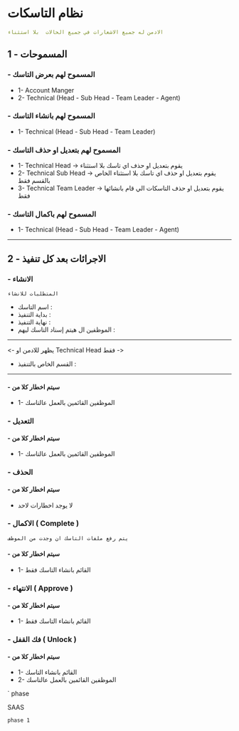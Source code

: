 # نظام التاسكات

```yaml
الادمن له جميع الاشعارات في جميع الحالات  بلا استثناء 
```

## 1 - المسموحات

### - المسموح لهم بعرض التاسك

- 1- Account Manger
- 2- Technical (Head - Sub Head - Team Leader - Agent)

### - المسموح لهم بانشاء التاسك

- 1- Technical (Head - Sub Head - Team Leader)

### - المسموح لهم بتعديل او حذف التاسك

- 1- Technical Head -> يقوم بتعديل او حذف اي تاسك بلا استثناء
- 2- Technical Sub Head -> يقوم بتعديل  او حذف اي تاسك بلا استثناء الخاص بالقسم فقط
- 3- Technical Team Leader -> يقوم بتعديل او حذف التاسكات الي قام بانشائها فقط

### - المسموح لهم باكمال التاسك

- 1- Technical (Head - Sub Head - Team Leader - Agent)

---

## 2 - الاجرائات بعد كل تنفيذ

### - الانشاء

    المتطلبات للانشاء 

- اسم التاسك :
- بداية التنفيذ :
- نهاية التنفيذ :
- الموظفين ال هيتم إسناد التاسك ليهم :

---
<- يظهر للادمن او Technical Head فقط ->

- القسم الخاص بالتنفيذ :

---

#### - سيتم اخطار كلا من

- 1- الموظفين القائمين بالعمل عالتاسك

### - التعديل

#### - سيتم اخطار كلا من

- 1-  الموظفين القائمين بالعمل عالتاسك

### - الحذف

#### - سيتم اخطار كلا من

- لا يوجد اخطارات لاحد

### - الاكمال ( Complete )

    يتم رفع ملفات التاسك ان وجدت من الموظف

#### - سيتم اخطار كلا من

- 1- القائم بانشاء التاسك فقط

### - الانتهاء ( Approve )

#### - سيتم اخطار كلا من

- 1- القائم بانشاء التاسك فقط

### - فك القفل ( Unlock )

#### - سيتم اخطار كلا من

- 1- القائم بانشاء التاسك
- 2- الموظفين القائمين بالعمل عالتاسك



` phase 

SAAS

    phase 1